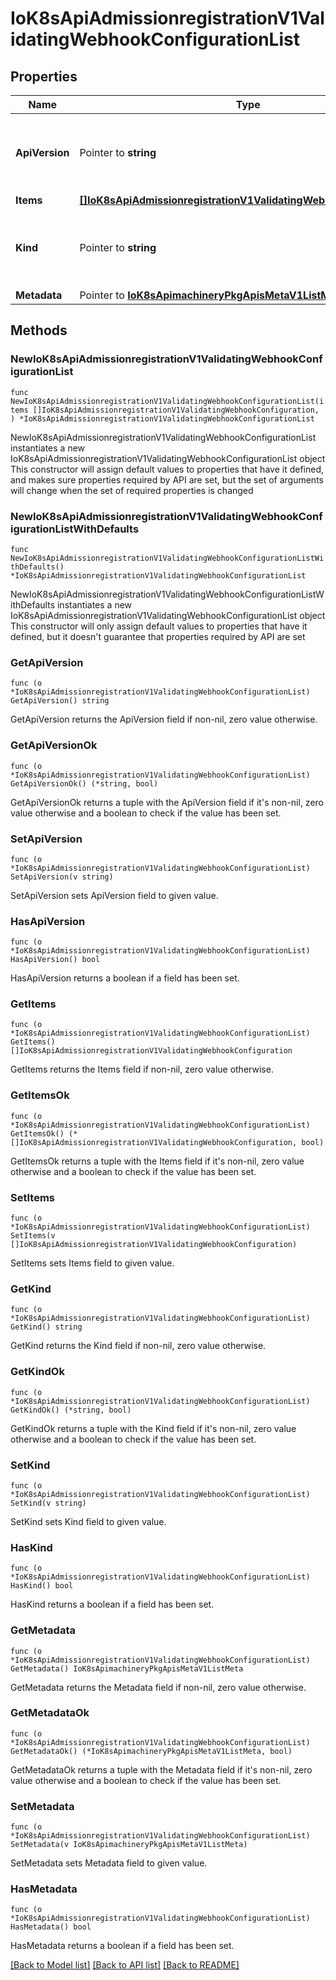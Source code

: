 # IoK8sApiAdmissionregistrationV1ValidatingWebhookConfigurationList

## Properties

Name | Type | Description | Notes
------------ | ------------- | ------------- | -------------
**ApiVersion** | Pointer to **string** | APIVersion defines the versioned schema of this representation of an object. Servers should convert recognized schemas to the latest internal value, and may reject unrecognized values. More info: https://git.k8s.io/community/contributors/devel/sig-architecture/api-conventions.md#resources | [optional] 
**Items** | [**[]IoK8sApiAdmissionregistrationV1ValidatingWebhookConfiguration**](IoK8sApiAdmissionregistrationV1ValidatingWebhookConfiguration.md) | List of ValidatingWebhookConfiguration. | 
**Kind** | Pointer to **string** | Kind is a string value representing the REST resource this object represents. Servers may infer this from the endpoint the client submits requests to. Cannot be updated. In CamelCase. More info: https://git.k8s.io/community/contributors/devel/sig-architecture/api-conventions.md#types-kinds | [optional] 
**Metadata** | Pointer to [**IoK8sApimachineryPkgApisMetaV1ListMeta**](IoK8sApimachineryPkgApisMetaV1ListMeta.md) |  | [optional] 

## Methods

### NewIoK8sApiAdmissionregistrationV1ValidatingWebhookConfigurationList

`func NewIoK8sApiAdmissionregistrationV1ValidatingWebhookConfigurationList(items []IoK8sApiAdmissionregistrationV1ValidatingWebhookConfiguration, ) *IoK8sApiAdmissionregistrationV1ValidatingWebhookConfigurationList`

NewIoK8sApiAdmissionregistrationV1ValidatingWebhookConfigurationList instantiates a new IoK8sApiAdmissionregistrationV1ValidatingWebhookConfigurationList object
This constructor will assign default values to properties that have it defined,
and makes sure properties required by API are set, but the set of arguments
will change when the set of required properties is changed

### NewIoK8sApiAdmissionregistrationV1ValidatingWebhookConfigurationListWithDefaults

`func NewIoK8sApiAdmissionregistrationV1ValidatingWebhookConfigurationListWithDefaults() *IoK8sApiAdmissionregistrationV1ValidatingWebhookConfigurationList`

NewIoK8sApiAdmissionregistrationV1ValidatingWebhookConfigurationListWithDefaults instantiates a new IoK8sApiAdmissionregistrationV1ValidatingWebhookConfigurationList object
This constructor will only assign default values to properties that have it defined,
but it doesn't guarantee that properties required by API are set

### GetApiVersion

`func (o *IoK8sApiAdmissionregistrationV1ValidatingWebhookConfigurationList) GetApiVersion() string`

GetApiVersion returns the ApiVersion field if non-nil, zero value otherwise.

### GetApiVersionOk

`func (o *IoK8sApiAdmissionregistrationV1ValidatingWebhookConfigurationList) GetApiVersionOk() (*string, bool)`

GetApiVersionOk returns a tuple with the ApiVersion field if it's non-nil, zero value otherwise
and a boolean to check if the value has been set.

### SetApiVersion

`func (o *IoK8sApiAdmissionregistrationV1ValidatingWebhookConfigurationList) SetApiVersion(v string)`

SetApiVersion sets ApiVersion field to given value.

### HasApiVersion

`func (o *IoK8sApiAdmissionregistrationV1ValidatingWebhookConfigurationList) HasApiVersion() bool`

HasApiVersion returns a boolean if a field has been set.

### GetItems

`func (o *IoK8sApiAdmissionregistrationV1ValidatingWebhookConfigurationList) GetItems() []IoK8sApiAdmissionregistrationV1ValidatingWebhookConfiguration`

GetItems returns the Items field if non-nil, zero value otherwise.

### GetItemsOk

`func (o *IoK8sApiAdmissionregistrationV1ValidatingWebhookConfigurationList) GetItemsOk() (*[]IoK8sApiAdmissionregistrationV1ValidatingWebhookConfiguration, bool)`

GetItemsOk returns a tuple with the Items field if it's non-nil, zero value otherwise
and a boolean to check if the value has been set.

### SetItems

`func (o *IoK8sApiAdmissionregistrationV1ValidatingWebhookConfigurationList) SetItems(v []IoK8sApiAdmissionregistrationV1ValidatingWebhookConfiguration)`

SetItems sets Items field to given value.


### GetKind

`func (o *IoK8sApiAdmissionregistrationV1ValidatingWebhookConfigurationList) GetKind() string`

GetKind returns the Kind field if non-nil, zero value otherwise.

### GetKindOk

`func (o *IoK8sApiAdmissionregistrationV1ValidatingWebhookConfigurationList) GetKindOk() (*string, bool)`

GetKindOk returns a tuple with the Kind field if it's non-nil, zero value otherwise
and a boolean to check if the value has been set.

### SetKind

`func (o *IoK8sApiAdmissionregistrationV1ValidatingWebhookConfigurationList) SetKind(v string)`

SetKind sets Kind field to given value.

### HasKind

`func (o *IoK8sApiAdmissionregistrationV1ValidatingWebhookConfigurationList) HasKind() bool`

HasKind returns a boolean if a field has been set.

### GetMetadata

`func (o *IoK8sApiAdmissionregistrationV1ValidatingWebhookConfigurationList) GetMetadata() IoK8sApimachineryPkgApisMetaV1ListMeta`

GetMetadata returns the Metadata field if non-nil, zero value otherwise.

### GetMetadataOk

`func (o *IoK8sApiAdmissionregistrationV1ValidatingWebhookConfigurationList) GetMetadataOk() (*IoK8sApimachineryPkgApisMetaV1ListMeta, bool)`

GetMetadataOk returns a tuple with the Metadata field if it's non-nil, zero value otherwise
and a boolean to check if the value has been set.

### SetMetadata

`func (o *IoK8sApiAdmissionregistrationV1ValidatingWebhookConfigurationList) SetMetadata(v IoK8sApimachineryPkgApisMetaV1ListMeta)`

SetMetadata sets Metadata field to given value.

### HasMetadata

`func (o *IoK8sApiAdmissionregistrationV1ValidatingWebhookConfigurationList) HasMetadata() bool`

HasMetadata returns a boolean if a field has been set.


[[Back to Model list]](../README.md#documentation-for-models) [[Back to API list]](../README.md#documentation-for-api-endpoints) [[Back to README]](../README.md)


